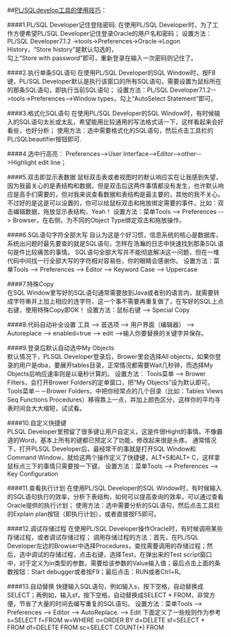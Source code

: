 ##[PL/SQLdevelop工具的使用技巧](http://blog.csdn.net/nomousewch/article/details/8699583)：

####1.PL/SQL Developer记住登陆密码:
在使用PL/SQL Developer时，为了工作方便希望PL/SQL Developer记住登录Oracle的用户名和密码；
设置方法：PL/SQL Developer7.1.2 ->tools->Preferences->Oracle->Logon History，“Store history”是默认勾选的，  
勾上“Store with password”即可，重新登录在输入一次密码则记住了。

####2.执行单条SQL语句
在使用PL/SQL Developer的SQL Window时，按F8键，PL/SQL Developer默认是执行该窗口的所有SQL语句，需要设置为鼠标所在的那条SQL语句，即执行当前SQL语句；
设置方法：PL/SQL Developer7.1.2-->tools->Preferences-->Window types，勾上“AutoSelect Statement”即可。

####3.格式化SQL语句
在使用PL/SQL Developer的SQL Window时，有时候输入的SQL语句太长或太乱，希望能用比较通用的写法格式话一下，这样看起来会好看些，也好分析；
使用方法：选中需要格式化的SQL语句，然后点击工具栏的PL/SQLbeautifier按钮即可.

####4.选中行高亮：
Preferences-->User Interface-->Editor-->other-->Highlight edit line；

####5.双击即显示表数据
鼠标双击表或者视图时的默认响应实在让我感到失望，因为我最关心的是表结构和数据，但是双击后这两件事情都没有发生，也许默认响应是高手们需要的，但对我来说查看数据和表结构是最主要的，其他的我不关心。不过好的是这是可以设置的，你可以给鼠标双击和拖放绑定需要的事件，比如：双击编辑数据，拖放显示表结构，Yeah！
设置方法：菜单Tools --> Preferences --> Browser，在右侧，为不同的Object Type绑定双击和拖放操作。

####6.SQL语句字符全部大写
自认为这是个好习惯，信息系统的核心是数据库，系统出问题时最先要查的就是SQL语句，怎样在浩瀚的日志中快速找到那条SQL语句是件比较痛苦的事情。 SQL语句全部大写并不能彻底解决这一问题，但在一堆代码中间找一行全部大写的字符相对容易些，你的眼睛会感谢你。
设置方法：菜单Tools --> Preferences --> Editor --> Keyword Case --> Uppercase

####7.特殊Copy    
在SQL Window里写好的SQL语句通常需要放到Java或者别的语言内，就需要转成字符串并上加上相应的连字符，这一个事不需要再重复做了，在写好的SQL上点右键，使用特殊Copy即OK！
设置方法：鼠标右键 --> Special Copy

####8.代码自动补全设置
工具 --> 首选项  --> 用户界面（编辑器） --> Autoreplace --> enabled=true --> edit -->输入你要替换的关键字并保存。

####9.登录后默认自动选中My Objects  
默认情况下，PLSQL Developer登录后，Brower里会选择All objects，如果你登录的用户是dba，要展开tables目录，正常情况都需要Wait几秒钟，而选择My Objects后响应速率则是以毫秒计算的。
设置方法：
Tools菜单 --> Brower Filters，会打开Brower Folders的定单窗口，把“My Objects”设为默认即可。
Tools菜单－－Brower Folders，中把你经常点的几个目录（比如：Tables Views Seq Functions Procedures）移得靠上一点，并加上颜色区分，这样你的平均寻表时间会大大缩短，试试看。

####10.自定义快捷键   
PLSQL Developer里预留了很多键让用户自定义，这是件很Hight的事情。不像霸道的Word，基本上所有的键都已预定义了功能，修改起来很是头疼。 通常情况下，打开PLSQL Developer后，最经常干的事就是打开SQL Window和Command Window，就给这两个操作定义了快捷键，ALT+S和ALT+ C，这样拿鼠标点三下的事情只需要按一下键。
设置方法：菜单Tools --> Preferences --> Key Configuration

####11.查看执行计划
在使用PL/SQL Developer的SQL Window时，有时候输入的SQL语句执行的效率，分析下表结构，如何可以提高查询的效率，可以通过查看Oracle提供的执行计划；
使用方法：选中需要分析的SQL语句，然后点击工具栏的Explain plan按钮（即执行计划），或者直接按F5即可。

####12.调试存储过程
在使用PL/SQL Developer操作Oracle时，有时候调用某些存储过程，或者调试存储过程；
调用存储过程的方法：首先，在PL/SQL Developer左边的Browser中选择Procedures，查找需要调用的存储过程；然后，选中调试的存储过程，点击右键，选择Test，在弹出来的Test scrīpt窗口中，对于定义为in类型的参数，需要给该参数的Value输入值；最后点击上面的条数按钮：Start debugger或者按F9；最后点击：RUN或者Ctrl+R。

####13.自动替换
快捷输入SQL语句，例如输入s，按下空格，自动替换成SELECT；再例如，输入sf，按下空格，自动替换成SELECT * FROM，非常方便，节省了大量的时间去编写重复的SQL语句。
设置方法：菜单Tools --> Preferences --> Editor --> AutoReplace. --> Edit
下面定义了一些规则作为参考
s=SELECT
f=FROM
w=WHERE
o=ORDER BY
d=DELETE
sf=SELECT * FROM
df=DELETE FROM
sc=SELECT COUNT(*) FROM
